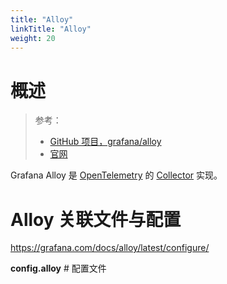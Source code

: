 ```yaml
---
title: "Alloy"
linkTitle: "Alloy"
weight: 20
---
```


# 概述

> 参考：
>
> - [GitHub 项目，grafana/alloy](https://github.com/grafana/alloy)
> - [官网](https://grafana.com/oss/alloy-opentelemetry-collector/)

Grafana Alloy 是 [OpenTelemetry](/docs/6.可观测性/OpenTelemetry/OpenTelemetry.md) 的 [Collector](/docs/6.可观测性/OpenTelemetry/Collector.md) 实现。

# Alloy 关联文件与配置

https://grafana.com/docs/alloy/latest/configure/

**config.alloy** # 配置文件